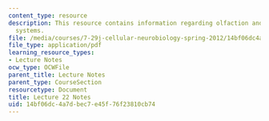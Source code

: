 ```yaml
---
content_type: resource
description: This resource contains information regarding olfaction and other sensory
  systems.
file: /media/courses/7-29j-cellular-neurobiology-spring-2012/14bf06dc4a7dbec7e45f76f23810cb74_MIT7_29JS12_lecture22.pdf
file_type: application/pdf
learning_resource_types:
- Lecture Notes
ocw_type: OCWFile
parent_title: Lecture Notes
parent_type: CourseSection
resourcetype: Document
title: Lecture 22 Notes
uid: 14bf06dc-4a7d-bec7-e45f-76f23810cb74
---
```

